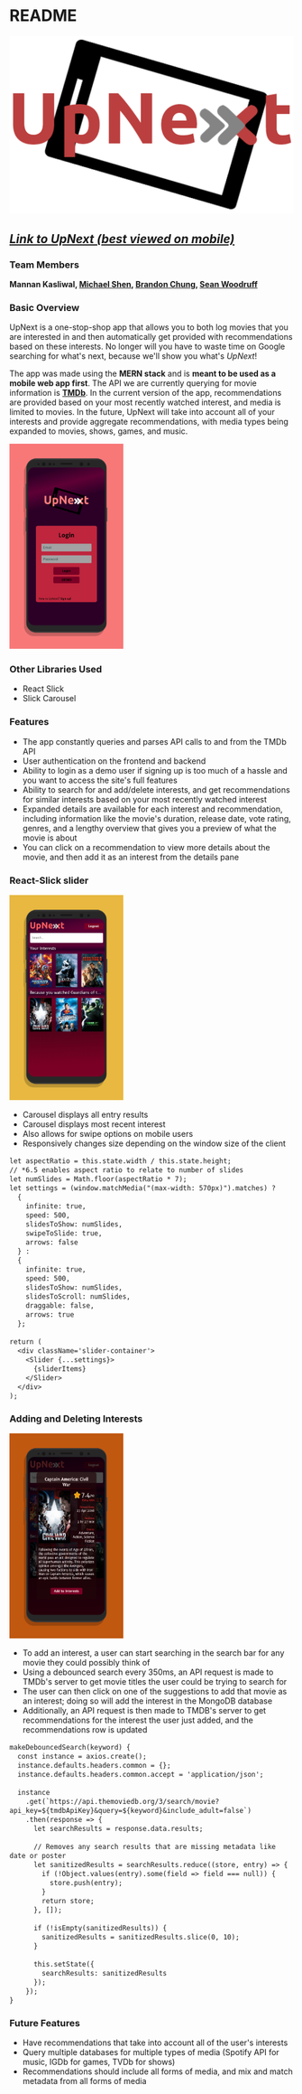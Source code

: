 # README

![alt text][logo]

[logo]: https://raw.githubusercontent.com/MannanK/UpNext/master/frontend/src/assets/images/logo_3.png "UpNext Logo"

## [**_Link to UpNext (best viewed on mobile)_**](https://upnext-2v.herokuapp.com/)

### Team Members

**Mannan Kasliwal, [Michael Shen](https://github.com/imshentastic), [Brandon Chung](https://github.com/bchung014), [Sean Woodruff](https://github.com/sswoodruff89)**

### Basic Overview

UpNext is a one-stop-shop app that allows you to both log movies that you are interested in and then automatically get provided with recommendations based on these interests. No longer will you have to waste time on Google searching for what's next, because we'll show you what's *UpNext*!

The app was made using the **MERN stack** and is **meant to be used as a mobile web app first**. The API we are currently querying for movie information is **[TMDb](https://www.themoviedb.org/documentation/api?language=en-US)**. In the current version of the app, recommendations are provided based on your most recently watched interest, and media is limited to movies. In the future, UpNext will take into account all of your interests and provide aggregate recommendations, with media types being expanded to movies, shows, games, and music.

<img src="https://github.com/MannanK/UpNext/blob/master/frontend/src/assets/images/login.png?raw=true" width="40%">

### Other Libraries Used
* React Slick
* Slick Carousel

### Features

* The app constantly queries and parses API calls to and from the TMDb API
* User authentication on the frontend and backend
* Ability to login as a demo user if signing up is too much of a hassle and you want to access the site's full features
* Ability to search for and add/delete interests, and get recommendations for similar interests based on your most recently watched interest
* Expanded details are available for each interest and recommendation, including information like the movie's duration, release date, vote rating, genres, and a lengthy overview that gives you a preview of what the movie  is about
* You can click on a recommendation to view more details about the movie, and then add it as an interest from the details pane

### React-Slick slider

<img src="https://github.com/MannanK/UpNext/blob/master/frontend/src/assets/images/main.png?raw=true" width="40%">

* Carousel displays all entry results
* Carousel displays most recent interest
* Also allows for swipe options on mobile users
* Responsively changes size depending on the window size of the client

```
let aspectRatio = this.state.width / this.state.height;
// *6.5 enables aspect ratio to relate to number of slides
let numSlides = Math.floor(aspectRatio * 7);
let settings = (window.matchMedia("(max-width: 570px)").matches) ?
  {
    infinite: true,
    speed: 500,
    slidesToShow: numSlides,
    swipeToSlide: true,
    arrows: false
  } :
  {
    infinite: true,
    speed: 500,
    slidesToShow: numSlides,
    slidesToScroll: numSlides,
    draggable: false,
    arrows: true
  };

return (
  <div className='slider-container'>
    <Slider {...settings}>
      {sliderItems}
    </Slider>
  </div>
);
```

### Adding and Deleting Interests

<img src="https://github.com/MannanK/UpNext/blob/master/frontend/src/assets/images/details.png?raw=true" width="40%">

* To add an interest, a user can start searching in the search bar for any movie they could possibly think of
* Using a debounced search every 350ms, an API request is made to TMDb's server to get movie titles the user could be trying to search for
* The user can then click on one of the suggestions to add that movie as an interest; doing so will add the interest in the MongoDB database
* Additionally, an API request is then made to TMDB's server to get recommendations for the interest the user just added, and the recommendations row is updated

```
makeDebouncedSearch(keyword) {
  const instance = axios.create();
  instance.defaults.headers.common = {};
  instance.defaults.headers.common.accept = 'application/json';

  instance
    .get(`https://api.themoviedb.org/3/search/movie?api_key=${tmdbApiKey}&query=${keyword}&include_adult=false`)
    .then(response => {
      let searchResults = response.data.results;

      // Removes any search results that are missing metadata like date or poster
      let sanitizedResults = searchResults.reduce((store, entry) => {
        if (!Object.values(entry).some(field => field === null)) {
          store.push(entry);
        }
        return store;
      }, []);

      if (!isEmpty(sanitizedResults)) {
        sanitizedResults = sanitizedResults.slice(0, 10);
      }

      this.setState({
        searchResults: sanitizedResults
      });
    });
}
```

### Future Features

* Have recommendations that take into account all of the user's interests
* Query multiple databases for multiple types of media (Spotify API for music, IGDb for games, TVDb for shows)
* Recommendations should include all forms of media, and mix and match metadata from all forms of media

